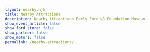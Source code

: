 ```yaml
---
layout: nearby.njk
title: Nearby Attractions
description: Nearby Attractions Early Ford v8 Foundation Museum
show_event_article: false
show_ford_store: false
show_partner: false
show_motors: false
permalink: /nearby-attractions/
---
```


